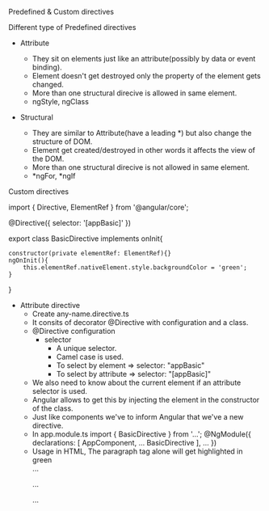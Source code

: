 Predefined & Custom directives

Different type of Predefined directives
-   Attribute
    -   They sit on elements just like an attribute(possibly by data or event binding).
    -   Element doesn't get destroyed only the property of the element gets changed.
    -   More than one structural direcive is allowed in same element.
    -   ngStyle, ngClass

-   Structural
    -   They are similar to Attribute(have a leading *) but also change the structure of DOM.
    -   Element get created/destroyed in other words it affects the view of the DOM.
    -   More than one structural direcive is not allowed in same element.
    -   *ngFor, *ngIf

Custom directives

import { Directive, ElementRef } from '@angular/core';

@Directive({
    selector: '[appBasic]'
})

export class BasicDirective implements onInit{
    
    constructor(private elementRef: ElementRef){}
    ngOnInit(){
        this.elementRef.nativeElement.style.backgroundColor = 'green';
    }
}
-   Attribute directive
    -   Create any-name.directive.ts
    -   It consits of decorator @Directive with configuration and a class.
    -   @Directive configuration
        -   selector
            -   A unique selector.
            -   Camel case is used.
            -   To select by element => selector: "appBasic"
            -   To select by attribute => selector: "[appBasic]"
    -   We also need to know about the current element if an attribute selector is used.
    -   Angular allows to get this by injecting the element in the constructor of the class.
    -   Just like components we've to inform Angular that we've a new directive.
    -   In app.module.ts
        import { BasicDirective } from '...';
        @NgModule({
            declarations: [
                AppComponent,
                ...
                BasicDirective
            ],
            ...
        })
    -   Usage in HTML, The paragraph tag alone will get highlighted in green
        <div>
            ...
            <p appBasic>...</p>
            ...
        </div>